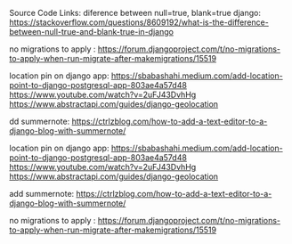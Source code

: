 Source Code Links: 
diference between  null=true, blank=true django: https://stackoverflow.com/questions/8609192/what-is-the-difference-between-null-true-and-blank-true-in-django

no migrations to apply :
https://forum.djangoproject.com/t/no-migrations-to-apply-when-run-migrate-after-makemigrations/15519



location pin on django app:
https://sbabashahi.medium.com/add-location-point-to-django-postgresql-app-803ae4a57d48
https://www.youtube.com/watch?v=2uFJ43DvhHg
https://www.abstractapi.com/guides/django-geolocation

dd summernote:
https://ctrlzblog.com/how-to-add-a-text-editor-to-a-django-blog-with-summernote/

location pin on django app:
https://sbabashahi.medium.com/add-location-point-to-django-postgresql-app-803ae4a57d48
https://www.youtube.com/watch?v=2uFJ43DvhHg
https://www.abstractapi.com/guides/django-geolocation


add summernote:
https://ctrlzblog.com/how-to-add-a-text-editor-to-a-django-blog-with-summernote/

no migrations to apply :
https://forum.djangoproject.com/t/no-migrations-to-apply-when-run-migrate-after-makemigrations/15519